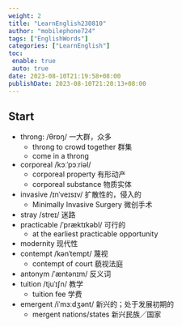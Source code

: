 ```yaml
---
weight: 2
title: "LearnEnglish230810"
author: "mobilephone724"
tags: ["EnglishWords"]
categories: ["LearnEnglish"]
toc:
 enable: true
 auto: true
date: 2023-08-10T21:19:58+08:00
publishDate: 2023-08-10T21:20:13+08:00
---
```



## Start
+ throng: /θrɒŋ/ 一大群，众多
  + throng to crowd together 群集
  + come in a throng
+ corporeal /kɔːˈpɔːriəl/
  + corporeal property 有形动产
  + corporeal substance 物质实体
+ invasive /ɪnˈveɪsɪv/ 扩散性的，侵入的
  + Minimally Invasive Surgery 微创手术
+ stray  /streɪ/  迷路
+ practicable  /ˈpræktɪkəbl/ 可行的
  + at the earliest practicable opportunity
+ modernity 现代性
+ contempt  /kənˈtempt/ 蔑视
  + contempt of court 藐视法庭
+ antonym /ˈæntənɪm/ 反义词
+ tuition  /tjuˈɪʃn/ 教学
  + tuition fee 学费
+ emergent /iˈmɜːdʒənt/ 新兴的；处于发展初期的
  + mergent nations/states 新兴民族╱国家
